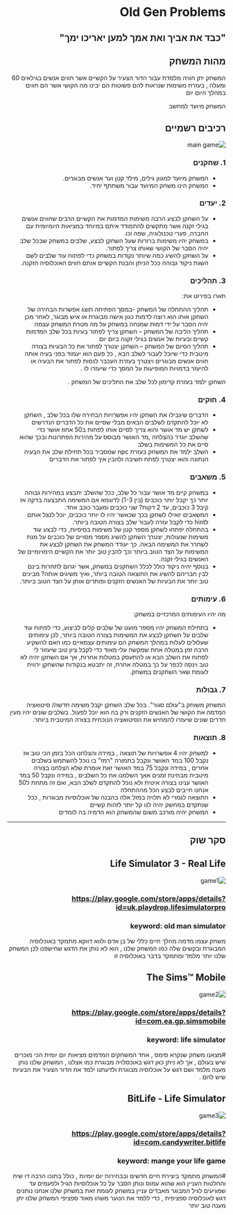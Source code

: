 <div dir='rtl' lang='he'>

# Old Gen Problems 

<div dir='rtl' lang='he'>



## "כבד את אביך ואת אמך למען יאריכו ימך"


## מהות המשחק

המשחק יתן חוויה מלמדת עבור הדור הצעיר על הקשיים אשר חווים אנשים בגילאים 60 ומעלה  , בעזרת משימות שנראות להם פשוטות הם יבינו מה הקושי אשר הם חווים במהלך היום יום 

המשחק מיועד למחשב 



## רכיבים רשמיים

![main game](https://github.com/GameDev-Tommy-Bar/old_gen_problems/blob/be4fa10f168653a5bb96c2b528496b1f60686066/main%20game.png)

### 1. שחקנים

* המשחק מיועד למגוון גילים, מילד קטן ועד אנשים מבוגרים.
* המשחק הינו משחק המיועד עבור משתתף יחיד.


### 2. יעדים

* על השחקן לבצע הרבה משימות המדמות את הקשיים הרבים שחווים אנשים בגילי זקנה אשר מתקשים להתמודד איתם במיוחד במציאות היומיומית עם החברה, פערי טכנולוגיה, שפה וכו.
* במשחק יהיו משימות ברורות שעל השחקן לבצע, שלבים במשחק שבכל שלב יהיה הסבר של הקושי שאותו צריך לפתור.
* על השחקן להשיג כמה שיותר נקודות במשחק כדי לפתוח עוד שלבים לשם השגת ניקוד גבוהה ככל הניתן והבנת הקשיים אותם חווים האוכלוסיה הזקנה.


### 3. תהליכים

תארו בפירוט את:

* תהליך ההתחלה של המשחק -במסך הפתיחה תוצג אפשרות הבחירה של השחקן אותו הוא רוצה לדמות כגון אישה מבוגרת או איש מבוגר, לאחר מכן יהיה הסבר על ידי דמות שמנחה במשחק על מה מטרת המשחק עצמה
*	תהליך הליבה של המשחק – השחקן צריך לפתור בעיות בכל שלב המדמות קשיים ובעיות של אנשים בגילי זקנה ביום יום
*	תהליך הסיום של המשחק – השחקן יצטרך לפתור את כל הבעיות בצורה מיטבית כדי שיוכל לעבור לשלב הבא , כל פעם הוא יעמוד בפני בעיה אותה חווים אנשים מבוגרים ויצטרך בעזרת העכבר לנסות לפתור את הבעיה או להיעזר בדמויות המופיעות על המסך כדי שיעזרו לו .


השחקן ילמד בעזרת קדימון לכל שלב  את התליכים של המשחק .

### 4. חוקים

* הדברים שיגבילו את השחקן יהיו אפשרויות הבחירה שלו בכל שלב , השחקן לא יוכל להתקדם לשלבים הבאים מבלי שסיים את כל הדברים הנדרשים 
* לשחקן יש מד אושר והוא צריך לסיים אותו לפחות ב50 אחוז אושר כדי שהשלב יוגדר כהצלחה ,מד האושר מבוסס על מהירות הפתרונות ובכך שהוא סיים את כל המשימות בשלב 
* השלב ילמד את המשחק בעזרת npc שמסביר בכל תחילת שלב את הבעיה הנתונה והוא יצטרך לפתח חשיבה ולהבין איך לפתור את הדברים 


### 5. משאבים

* במשחק קיים מד אושר עבור כל שלב, ככל שהשלב יתבצע במהירות גבוהה יותר כך יקבל יותר כוכבים (בין 1-3) לדוגמא אם המשימה התבצעה בדקה אז קיבל 3 כוכבים, עד 2 דקות? שני כוכבים ומעבר כוכב אחד.
* המשאבים יואילו לשחקן בכך שכאשר יהיו לו יותר כוכבים, יוכל לנצל אותם לhint כדי לקבל עזרה לעבור שלב בצורה הטובה ביותר.
* בהתחלה יפתחו לשחקן מספר קטן של משימות בסיסיות, כדי לבצע עוד משימות שנעולות, יצטרך השחקן להשיג מספר מסויים של כוכבים על מנת לשחרר את המשימה הבאה. כך יעודד המשחק את השחקן לבצע את המשימות על הצד הטוב ביותר וכך להבין טוב יותר את הקשיים הימויומיים של האנשים בגילי זקנה.
* בנוסף יהיה ניקוד כולל לכלל השחקנים במשחק, אשר יגרום לתחרות בינם לבין חבריהם להשיג את התוצאה הטובה ביותר, ואיך משיגים אותה? מבינים טוב יותר את הבעיות של האנשים הזקנים ופותרים אותן על הצד הטוב ביותר.

### 6. עימותים

מה יהיו העימותים המרכזיים במשחק:

* בתחילת המשחק יהיו מספר מועט של שלבים קלים לביצוע, כדי לפתוח עוד שלבים על השחקן לבצע את המשימות בצורה הטובה ביותר, לכן עימותים שעלולים לעלות במהלך המשחק הם עימותים עצמאיים כמו האם להשקיע הרבה זמן במטלה אחת שמקשה עלי מאוד כדי לקבל ציון טוב שיעזור לי לפתוח את השלב הבא או להתעסק במטלות אחרות, אך אם השחקן יהיה לא טוב וינסה לכפר על כך במטלה אחרת, זה יתבטא בנקודות שהשחקן ירוויח לעומת שאר השחקנים במשחק.


### 7. גבולות

המשחק משוחק ב"עולם סגור". בכל שלב השחקן יקבל משימה חדשה/ סיטואציה המדמה את הקושי של האנשים הזקנים ורק בה הוא יוכל לפעול. בשלבים שונים יהיו מעין חדרים שונים שיעזרו להמחיש את הסיטואציה הנוכחית בצורה המיטבית ביותר.
 


### 8. תוצאות

* למשחק יהיו 4 אפשרויות של תוצאה  , במידה והצלחנו הכל בזמן הכי טוב אז נקבל 100 במד האושר ונקבל בתמורה "רמז" בו נוכל להשתמש בשלבים אחרים , במידה ונקבל 75 במד האושר זאת אומרת שלא הצלחנו בצורה מיטבית מבחינת זמנים אאך השלמנו את כל השלבים , במידה ונקבל 50 במד האושר ענינו בצורה איטית ולא נוכל להתקדם לשלב הבא, ואם זה מתחת ל50 אנחנו חייבים לבצע הכל מההתחלה  
* התוצאה לגמרי לא תלויה במזל אלה בהבנה של אוכלוסיות מבוגרות , ככל שנתקדם במחשק יהיה לנו קל יותר לזהות קשיים 
* המשחק יהיה מורכב משום שהמשחק הוא הדמיה בה לומדים 

---

## סקר שוק

## Life Simulator 3 - Real Life
![game1](https://github.com/GameDev-Tommy-Bar/old_gen_problems/blob/be4fa10f168653a5bb96c2b528496b1f60686066/first_game.png)  
### https://play.google.com/store/apps/details?id=uk.playdrop.lifesimulatorpro 
### keyword: old man simulator
משחק עצמו מדמה מהלך חיים כללי של בן אדם ולווא דווקא מתמקד באוכלוסיה המבוגרת ובקשים שלה כמו המשחק שלנו , הוא לא נותן את הדגש שחישפנו לכן המשחק שלנו יותר מלמד ומתמקד בדבר באוכלוסיה זו 


## The Sims™ Mobile
![game2](https://github.com/GameDev-Tommy-Bar/old_gen_problems/blob/be4fa10f168653a5bb96c2b528496b1f60686066/sims2.png)
### https://play.google.com/store/apps/details?id=com.ea.gp.simsmobile
### keyword: life simulator
#מצאנו משחק שנקרא סימס , אחד המשחקים המדמים מציאות יום יומית הכי מוכרים שיש בעולם , אך לא ניתן כאן דגש באוכסלויה מבוגרת כמו אצלנו , המשחק שלנו נותן מענה מלמד ושם דגש על אוכלוסיה מבוגרת ולדעתנו ילמד את הדור הצעיר את הבעיות  שיש להם .

## BitLife - Life Simulator
![game3](https://github.com/GameDev-Tommy-Bar/old_gen_problems/blob/be4fa10f168653a5bb96c2b528496b1f60686066/bitlife.png)
### https://play.google.com/store/apps/details?id=com.candywriter.bitlife
### keyword: mange your life game
#המשחק מתמקד ביצירת חיים חדשים ובבחירות יום יומיות , כולל בתוכו הרבה דו שיח והחלטות 
העניין הוא שהוא עמוס ונותן הסבר על כל אוכלוסיות הגיל ולפעמים עד שמגיעים לגיל המבוגר מאבדים עניין במשחק 
לעומת זאת במשחק שלנו אנחנו נותנים דגש לאוכלוסיה ספציפית , כדי ללמד את הנוער משהו מאוד ספציפי 
המשחק שלנו יתן מענה טוב יותר


</div>


